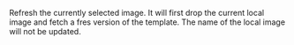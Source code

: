 Refresh the currently selected image.
It will first drop the current local image and fetch a fres version of the template. The name of the local image will not be updated.